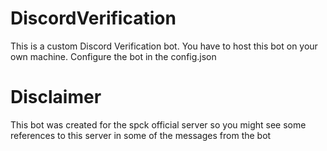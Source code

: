 # DiscordVerification

This is a custom Discord Verification bot. You have to host this bot on your own machine.
Configure the bot in the config.json

# Disclaimer

This bot was created for the spck official server so you might see some references to this server in some of the messages from the bot
